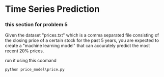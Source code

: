 
# Time Series Prediction

### this section for problem 5

Given the dataset "prices.txt" which is a comma separated file consisting of the closing price of a certain stock for the past 5 years, you are expected to create a "machine learning model" that can accurately predict the most recent 20% prices.


run it using this coomand
```
python price_model\price.py
```